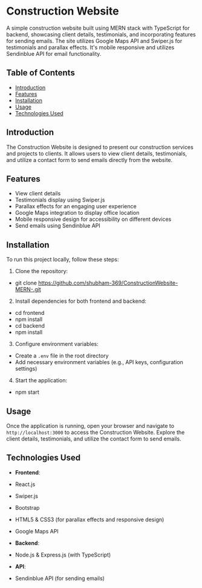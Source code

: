 # Construction Website

A simple construction website built using MERN stack with TypeScript for backend, showcasing client details, testimonials, and incorporating features for sending emails. The site utilizes Google Maps API and Swiper.js for testimonials and parallax effects. It's mobile responsive and utilizes Sendinblue API for email functionality.

## Table of Contents

- [Introduction](#introduction)
- [Features](#features)
- [Installation](#installation)
- [Usage](#usage)
- [Technologies Used](#technologies-used)

## Introduction

The Construction Website is designed to present our construction services and projects to clients. It allows users to view client details, testimonials, and utilize a contact form to send emails directly from the website.

## Features

- View client details
- Testimonials display using Swiper.js
- Parallax effects for an engaging user experience
- Google Maps integration to display office location
- Mobile responsive design for accessibility on different devices
- Send emails using Sendinblue API

## Installation

To run this project locally, follow these steps:

1. Clone the repository:
- git clone https://github.com/shubham-369/ConstructionWebsite-MERN-.git
      
2. Install dependencies for both frontend and backend:
- cd frontend
- npm install
- cd backend
- npm install
   
3. Configure environment variables:
- Create a `.env` file in the root directory
- Add necessary environment variables (e.g., API keys, configuration settings)

4. Start the application:
- npm start

## Usage

Once the application is running, open your browser and navigate to `http://localhost:3000` to access the Construction Website. Explore the client details, testimonials, and utilize the contact form to send emails.

## Technologies Used

- **Frontend**:
- React.js
- Swiper.js
- Bootstrap
- HTML5 & CSS3 (for parallax effects and responsive design)
- Google Maps API

- **Backend**:
- Node.js & Express.js (with TypeScript)

- **API**:
- Sendinblue API (for sending emails)


